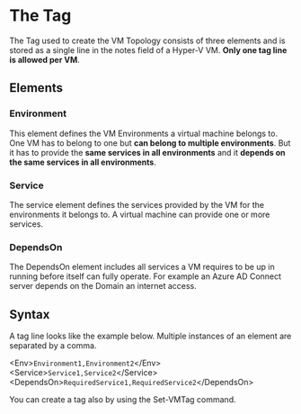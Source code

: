 # The Tag

The Tag used to create the VM Topology consists of three elements and is stored as a single line in the notes field of a Hyper-V VM. __Only one tag line is allowed per VM__.

## Elements

### Environment

This element defines the VM Environments a virtual machine belongs to. One VM has to belong to one but __can belong to multiple environments__. But it has to provide the __same services in all environments__ and it __depends on the same services in all environments__.

### Service

The service element defines the services provided by the VM for the environments it belongs to. A virtual machine can provide one or more services.

### DependsOn

The DependsOn element includes all services a VM requires to be up in running before itself can fully operate. For example an Azure AD Connect server depends on the Domain an internet access.

## Syntax

A tag line looks like the example below. Multiple instances of an element are separated by a comma.

\<Env>`Environment1,Environment2`\</Env>\<Service>`Service1,Service2`\</Service>\<DependsOn>`RequiredService1,RequiredService2`\</DependsOn>

You can create a tag also by using the Set-VMTag command.